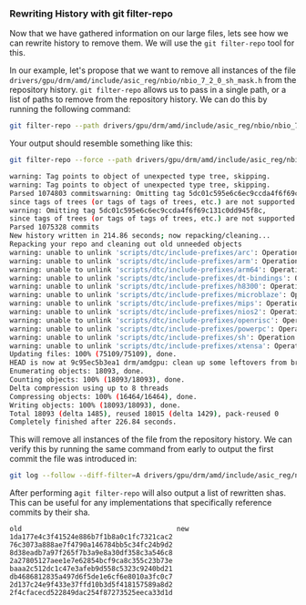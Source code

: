 ### Rewriting History with git filter-repo
Now that we have gathered information on our large files, lets see how we can rewrite history to remove them. We will use the `git filter-repo` tool for this.

In our example, let's propose that we want to remove all instances of the file `drivers/gpu/drm/amd/include/asic_reg/nbio/nbio_7_2_0_sh_mask.h` from the repository history. `git filter-repo` allows us to pass in a single path, or a list of paths to remove from the repository history. We can do this by running the following command:

```bash
git filter-repo --path drivers/gpu/drm/amd/include/asic_reg/nbio/nbio_7_2_0_sh_mask.h
```

Your output should resemble something like this:
```bash
git filter-repo --force --path drivers/gpu/drm/amd/include/asic_reg/nbio/nbio_7_2_0_sh_mask.h

warning: Tag points to object of unexpected type tree, skipping.
warning: Tag points to object of unexpected type tree, skipping.
Parsed 1074803 commitswarning: Omitting tag 5dc01c595e6c6ec9ccda4f6f69c131c0dd945f8c,
since tags of trees (or tags of tags of trees, etc.) are not supported.
warning: Omitting tag 5dc01c595e6c6ec9ccda4f6f69c131c0dd945f8c,
since tags of trees (or tags of tags of trees, etc.) are not supported.
Parsed 1075328 commits
New history written in 214.86 seconds; now repacking/cleaning...
Repacking your repo and cleaning out old unneeded objects
warning: unable to unlink 'scripts/dtc/include-prefixes/arc': Operation not permitted
warning: unable to unlink 'scripts/dtc/include-prefixes/arm': Operation not permitted
warning: unable to unlink 'scripts/dtc/include-prefixes/arm64': Operation not permitted
warning: unable to unlink 'scripts/dtc/include-prefixes/dt-bindings': Operation not permitted
warning: unable to unlink 'scripts/dtc/include-prefixes/h8300': Operation not permitted
warning: unable to unlink 'scripts/dtc/include-prefixes/microblaze': Operation not permitted
warning: unable to unlink 'scripts/dtc/include-prefixes/mips': Operation not permitted
warning: unable to unlink 'scripts/dtc/include-prefixes/nios2': Operation not permitted
warning: unable to unlink 'scripts/dtc/include-prefixes/openrisc': Operation not permitted
warning: unable to unlink 'scripts/dtc/include-prefixes/powerpc': Operation not permitted
warning: unable to unlink 'scripts/dtc/include-prefixes/sh': Operation not permitted
warning: unable to unlink 'scripts/dtc/include-prefixes/xtensa': Operation not permitted
Updating files: 100% (75109/75109), done.
HEAD is now at 9c95ec5b3ea1 drm/amdgpu: clean up some leftovers from bring up
Enumerating objects: 18093, done.
Counting objects: 100% (18093/18093), done.
Delta compression using up to 8 threads
Compressing objects: 100% (16464/16464), done.
Writing objects: 100% (18093/18093), done.
Total 18093 (delta 1485), reused 18015 (delta 1429), pack-reused 0
Completely finished after 226.84 seconds.
```

This will remove all instances of the file from the repository history. We can verify this by running the same command from early to output the first commit the file was introduced in:

```bash
git log --follow --diff-filter=A drivers/gpu/drm/amd/include/asic_reg/nbio/nbio_7_2_0_sh_mask.h
```

After performing a`git filter-repo` will also output a list of rewritten shas. This can be useful for any implementations that specifically reference commits by their sha. 

```
old                                      new
1da177e4c3f41524e886b7f1b8a0c1fc7321cac2 76c3073a888ae7f4790a146784bb5c34fc24b9d2
8d38eadb7a97f265f7b3a9e8a30df358c3a546c8 2a27805127aee1e7e62854bcf9ca8c355c23b73e
baaa2c512dc1c47e3afeb9d558c5323c9240bd21 db4686812835a497d6f5de1e6cf6e8010a3fc0c7
2d137c24e9f433e37ffd10b3d5f418157589a8d2 2f4cfacecd522849dac254f87273525eeca33d1d
```
